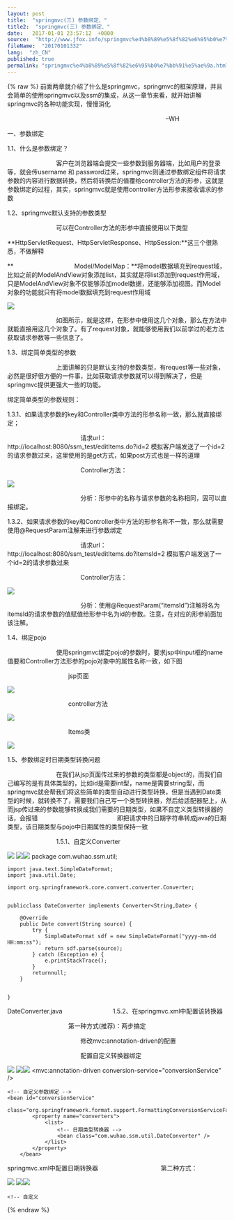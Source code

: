 ```yaml
---
layout: post
title:  "springmvc(三) 参数绑定、"
title2:  "springmvc(三) 参数绑定、"
date:   2017-01-01 23:57:12  +0800
source:  "http://www.jfox.info/springmvc%e4%b8%89%e5%8f%82%e6%95%b0%e7%bb%91%e5%ae%9a.html"
fileName:  "20170101332"
lang:  "zh_CN"
published: true
permalink: "springmvc%e4%b8%89%e5%8f%82%e6%95%b0%e7%bb%91%e5%ae%9a.html"
---
```

{% raw %}
前面两章就介绍了什么是springmvc，springmvc的框架原理，并且会简单的使用springmvc以及ssm的集成，从这一章节来看，就开始讲解springmvc的各种功能实现，慢慢消化

　　　　　　　　　　　　　　　　　　　　　　　　　　–WH

一、参数绑定

1.1、什么是参数绑定？

　　　　　　　　客户在浏览器端会提交一些参数到服务器端，比如用户的登录等，就会传username 和 password过来，springmvc则通过参数绑定组件将请求参数的内容进行数据转换，然后将转换后的值覆给controller方法的形参，这就是参数绑定的过程，其实，springmvc就是使用controller方法形参来接收请求的参数

1.2、springmvc默认支持的参数类型

　　　　　　　　可以在Controller方法的形参中直接使用以下类型

**HttpServletRequest、HttpServletResponse、HttpSession:**这三个很熟悉，不做解释

**　　　　　　　　　　Model/ModelMap：**将model数据填充到request域，比如之前的ModelAndView对象添加list，其实就是将list添加到request作用域，只是ModelAndView对象不仅能够添加model数据，还能够添加视图。而Model对象的功能就只有将model数据填充到request作用域

![](5590cde.png)

　　　　　　　　如图所示，就是这样，在形参中使用这几个对象，那么在方法中就能直接用这几个对象了。有了request对象，就能够使用我们以前学过的老方法获取请求参数等一些信息了。

1.3、绑定简单类型的参数

　　　　　　　　上面讲解的只是默认支持的参数类型，有request等一些对象，必然是很好很方便的一件事，比如获取请求参数就可以得到解决了，但是springmvc提供更强大一些的功能。

绑定简单类型的参数规则：

1.3.1、如果请求参数的key和Controller类中方法的形参名称一致，那么就直接绑定；

　　　　　　　　　　　　请求url：http://localhost:8080/ssm_test/editItems.do?id=2   模拟客户端发送了一个id=2的请求参数过来，这里使用的是get方式，如果post方式也是一样的道理

　　　　　　　　　　　　Controller方法：

![](fe68e2b.png)

　　　　　　　　　　　　分析：形参中的名称与请求参数的名称相同，固可以直接绑定。

1.3.2、如果请求参数的key和Controller类中方法的形参名称不一致，那么就需要使用@RequestParam注解来进行参数绑定

　　　　　　　　　　　　请求url：http://localhost:8080/ssm_test/editItems.do?itemsId=2   模拟客户端发送了一个id=2的请求参数过来

　　　　　　　　　　　　Controller方法：

![](069e33c.png)

　　　　　　　　　　　　分析：使用@RequestParam(“itemsId”)注解将名为itemsId的请求参数的值赋值给形参中名为id的参数。注意，在对应的形参前面加该注解。

1.4、绑定pojo

　　　　　　　　使用springmvc绑定pojo的参数时，要求jsp中input框的name值要和Controller方法形参的pojo对象中的属性名称一致，如下图

　　　　　　　　　　jsp页面

![](7f65f3c.png)

　　　　　　　　　　controller方法

![](95627a1.png)

　　　　　　　　　　Items类

![](2e8d8ae.png)

1.5、参数绑定时日期类型转换问题

　　　　　　　　在我们从jsp页面传过来的参数的类型都是object的，而我们自己编写的是有具体类型的，比如id是需要int型，name是需要string型，而springmvc就会帮我们将这些简单的类型自动进行类型转换，但是当遇到Date类型的时候，就转换不了，需要我们自己写一个类型转换器，然后给适配器配上，从而jsp传过来的参数能够转换成我们需要的日期类型，如果不自定义类型转换器的话，会报错　　　　　　　　　　　　　即把请求中的日期字符串转成java的日期类型，该日期类型与pojo中日期属性的类型保持一致　

　　　　　　　　1.5.1、自定义Converter

![](88d7b1d.png)
![](05f3a83.gif)![](/wp-content/uploads/2017/07/15000399811.gif)
    package com.wuhao.ssm.util;
    
    import java.text.SimpleDateFormat;
    import java.util.Date;
    
    import org.springframework.core.convert.converter.Converter;
    
    
    publicclass DateConverter implements Converter<String,Date> {
    
        @Override
        public Date convert(String source) {
            try {
                SimpleDateFormat sdf = new SimpleDateFormat("yyyy-mm-dd HH:mm:ss");
                return sdf.parse(source);
            } catch (Exception e) {
                e.printStackTrace();
            }
            returnnull;
        }
    
    
    }

DateConverter.java
　　　　　　　　1.5.2、在springmvc.xml中配置该转换器

　　　　　　　　　　第一种方式(推荐)：两步搞定

　　　　　　　　　　　　修改mvc:annotation-driven的配置

　　　　　　　　　　　　配置自定义转换器绑定

![](da48dab.png)
![](05f3a83.gif)![](/wp-content/uploads/2017/07/15000399811.gif)
        <!-- 配置处理器映射器和处理器适配器 -->
    <mvc:annotation-driven conversion-service="conversionService" />
    
    <!-- 自定义参数绑定 -->
    <bean id="conversionService"
        class="org.springframework.format.support.FormattingConversionServiceFactoryBean">
            <property name="converters">
                <list>
                    <!-- 日期类型转换器 -->
                    <bean class="com.wuhao.ssm.util.DateConverter" />
                </list>
            </property>
        </bean>

springmvc.xml中配置日期转换器
　　　　　　　　　　第二种方式：

![](41320c0.png)
![](05f3a83.gif)![](/wp-content/uploads/2017/07/15000399811.gif)
        <!--注解适配器,也就是不使用spring标签对注解进行管理 -->
    <bean
        class="org.springframework.web.servlet.mvc.method.annotation.RequestMappingHandlerAdapter">
        <property name="webBindingInitializer" ref="customBinder" />
    </bean>
    
    <!-- 自定义
{% endraw %}